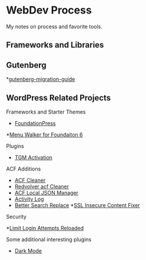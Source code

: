 # WebDev Process
My notes on process and favorite tools.

## Frameworks and Libraries


## Gutenberg 

*[gutenberg-migration-guide](https://github.com/danielbachhuber/gutenberg-migration-guide)


## WordPress Related Projects

Frameworks and Starter Themes

* [FoundationPress](https://github.com/olefredrik/FoundationPress)

*[Menu Walker for Foundaiton 6](https://wlcdesigns.com/2015/11/foundation-6-menu-walker-class-for-wordpress/)


Plugins

* [TGM Activation](http://tgmpluginactivation.com/)

ACF Additions

* [ACF Cleaner](https://github.com/1n3JgKl9pQ6cUMrW/acf-cleaner)
* [Redvolver acf Cleaner](https://github.com/filippozanardo/redvolver-acfcleaner)
* [ACF Local JSON Manager](https://github.com/khromov/acf-local-json-manager)
* [Activity Log](https://wordpress.org/plugins/aryo-activity-log/)
* [Better Search Replace](https://wordpress.org/plugins/better-search-replace/)
*[SSL Insecure Content Fixer](https://wordpress.org/plugins/ssl-insecure-content-fixer/)

Security

*[Limit Login Attempts Reloaded](https://wordpress.org/plugins/limit-login-attempts-reloaded/)


Some additional interesting plugins 

* [Dark Mode](https://wordpress.org/plugins/dark-mode/)
